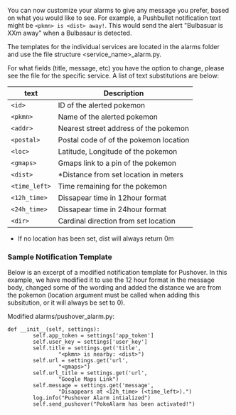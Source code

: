 You can now customize your alarms to give any message you prefer, based on what you would like to see. For example, a Pushbullet notification text might be `<pkmn> is <dist> away!`. This would send the alert "Bulbasuar is XXm away" when a Bulbasaur is detected.

The templates for the individual services are located in the alarms folder and use the file structure &lt;service_name&gt;_alarm.py.  

For what fields (title, message, etc) you have the option to change, please see the file for the specific service.  A list of text substitutions are below:

| text           | Description                            |
| -------------- |----------------------------------------|
| `<id>`         | ID of the alerted pokemon              |
| `<pkmn>`       | Name of the alerted pokemon            |
| `<addr>`       | Nearest street address of the pokemon  |
| `<postal>`     | Postal code of of the pokemon location |
| `<loc>`        | Latitude, Longitude of the pokemon     |
| `<gmaps>`      | Gmaps link to a pin of the pokemon     |
| `<dist>`       | *Distance from set location in meters  |
| `<time_left>`  | Time remaining for the pokemon         |
| `<12h_time>`   | Dissapear time in 12hour format        |
| `<24h_time>`   | Dissapear time in 24hour format        |
| `<dir>`        | Cardinal direction from set location   |
* If no location has been set, dist will always return 0m

### Sample Notification Template

Below is an excerpt of a modified notification template for Pushover.  In this example, we have modified it to use the 12 hour format in the message body, changed some of the wording and added the distance we are from the pokemon (location argument must be called when adding this subsitution, or it will always be set to 0).

Modified alarms/pushover_alarm.py:
```
def __init__(self, settings):
        self.app_token = settings['app_token']
        self.user_key = settings['user_key']
        self.title = settings.get('title',
                "<pkmn> is nearby: <dist>")
        self.url = settings.get('url',
                "<gmaps>")
        self.url_title = settings.get('url',
                "Google Maps Link")
        self.message = settings.get('message',
                "Disappears at <12h_time> (<time_left>).")
        log.info("Pushover Alarm intialized")
        self.send_pushover("PokeAlarm has been activated!")
```